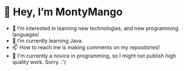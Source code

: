# 👋 Hey, I’m MontyMango


- 👀 I’m interested in learning new technologies, and new programming languages!
- 🌱 I’m currently learning Java.
- 📫 How to reach me is making comments on my repositories!
- 📙 I'm currently a novice in programming, so I might not publish high quality work. Sorry. :'(

<!--
- 💞️ I’m looking to collaborate on nothing right now...

MontyMango/MontyMango is a ✨ special ✨ repository because its `README.md` (this file) appears on your GitHub profile.
You can click the Preview link to take a look at your changes.
--->
